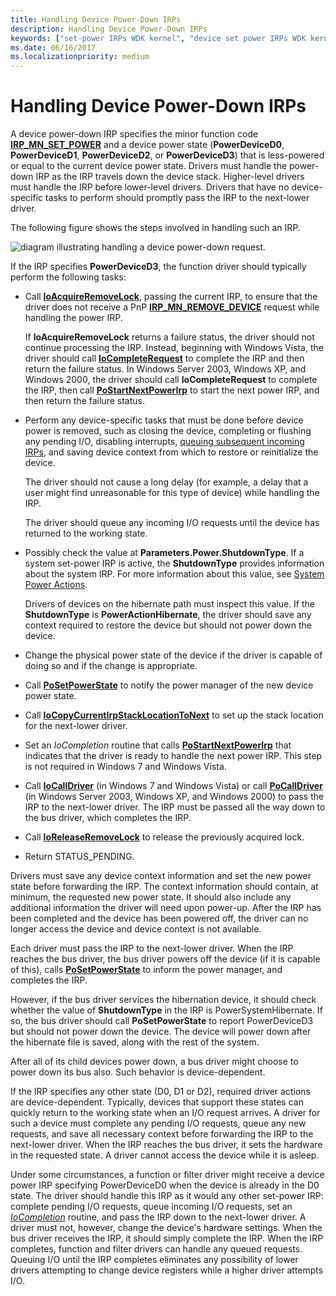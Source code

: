```yaml
---
title: Handling Device Power-Down IRPs
description: Handling Device Power-Down IRPs
keywords: ["set-power IRPs WDK kernel", "device set power IRPs WDK kernel", "power IRPs WDK kernel , device changes", "power-down IRPs WDK kernel", "context information WDK power management", "shutdown power management WDK kernel", "off power WDK kernel"]
ms.date: 06/16/2017
ms.localizationpriority: medium
---
```


# Handling Device Power-Down IRPs





A device power-down IRP specifies the minor function code [**IRP\_MN\_SET\_POWER**](./irp-mn-set-power.md) and a device power state (**PowerDeviceD0**, **PowerDeviceD1**, **PowerDeviceD2**, or **PowerDeviceD3**) that is less-powered or equal to the current device power state. Drivers must handle the power-down IRP as the IRP travels down the device stack. Higher-level drivers must handle the IRP before lower-level drivers. Drivers that have no device-specific tasks to perform should promptly pass the IRP to the next-lower driver.

The following figure shows the steps involved in handling such an IRP.

![diagram illustrating handling a device power-down request.](images/devd3.png)

If the IRP specifies **PowerDeviceD3**, the function driver should typically perform the following tasks:

-   Call [**IoAcquireRemoveLock**](/windows-hardware/drivers/ddi/wdm/nf-wdm-ioacquireremovelock), passing the current IRP, to ensure that the driver does not receive a PnP [**IRP\_MN\_REMOVE\_DEVICE**](./irp-mn-remove-device.md) request while handling the power IRP.

    If **IoAcquireRemoveLock** returns a failure status, the driver should not continue processing the IRP. Instead, beginning with Windows Vista, the driver should call [**IoCompleteRequest**](/windows-hardware/drivers/ddi/wdm/nf-wdm-iocompleterequest) to complete the IRP and then return the failure status. In Windows Server 2003, Windows XP, and Windows 2000, the driver should call **IoCompleteRequest** to complete the IRP, then call [**PoStartNextPowerIrp**](/windows-hardware/drivers/ddi/ntifs/nf-ntifs-postartnextpowerirp) to start the next power IRP, and then return the failure status.

-   Perform any device-specific tasks that must be done before device power is removed, such as closing the device, completing or flushing any pending I/O, disabling interrupts, [queuing subsequent incoming IRPs](queuing-i-o-requests-while-a-device-is-sleeping.md), and saving device context from which to restore or reinitialize the device.

    The driver should not cause a long delay (for example, a delay that a user might find unreasonable for this type of device) while handling the IRP.

    The driver should queue any incoming I/O requests until the device has returned to the working state.

-   Possibly check the value at **Parameters.Power.ShutdownType**. If a system set-power IRP is active, the **ShutdownType** provides information about the system IRP. For more information about this value, see [System Power Actions](system-power-actions.md).

    Drivers of devices on the hibernate path must inspect this value. If the **ShutdownType** is **PowerActionHibernate**, the driver should save any context required to restore the device but should not power down the device.

-   Change the physical power state of the device if the driver is capable of doing so and if the change is appropriate.

-   Call [**PoSetPowerState**](/windows-hardware/drivers/ddi/ntifs/nf-ntifs-posetpowerstate) to notify the power manager of the new device power state.

-   Call [**IoCopyCurrentIrpStackLocationToNext**](/windows-hardware/drivers/ddi/wdm/nf-wdm-iocopycurrentirpstacklocationtonext) to set up the stack location for the next-lower driver.

-   Set an *IoCompletion* routine that calls [**PoStartNextPowerIrp**](/windows-hardware/drivers/ddi/ntifs/nf-ntifs-postartnextpowerirp) that indicates that the driver is ready to handle the next power IRP. This step is not required in Windows 7 and Windows Vista.

-   Call [**IoCallDriver**](/windows-hardware/drivers/ddi/wdm/nf-wdm-iocalldriver) (in Windows 7 and Windows Vista) or call [**PoCallDriver**](/windows-hardware/drivers/ddi/ntifs/nf-ntifs-pocalldriver) (in Windows Server 2003, Windows XP, and Windows 2000) to pass the IRP to the next-lower driver. The IRP must be passed all the way down to the bus driver, which completes the IRP.

-   Call [**IoReleaseRemoveLock**](/windows-hardware/drivers/ddi/wdm/nf-wdm-ioreleaseremovelock) to release the previously acquired lock.

-   Return STATUS\_PENDING.

Drivers must save any device context information and set the new power state before forwarding the IRP. The context information should contain, at minimum, the requested new power state. It should also include any additional information the driver will need upon power-up. After the IRP has been completed and the device has been powered off, the driver can no longer access the device and device context is not available.

Each driver must pass the IRP to the next-lower driver. When the IRP reaches the bus driver, the bus driver powers off the device (if it is capable of this), calls [**PoSetPowerState**](/windows-hardware/drivers/ddi/ntifs/nf-ntifs-posetpowerstate) to inform the power manager, and completes the IRP.

However, if the bus driver services the hibernation device, it should check whether the value of **ShutdownType** in the IRP is PowerSystemHibernate. If so, the bus driver should call **PoSetPowerState** to report PowerDeviceD3 but should not power down the device. The device will power down after the hibernate file is saved, along with the rest of the system.

After all of its child devices power down, a bus driver might choose to power down its bus also. Such behavior is device-dependent.

If the IRP specifies any other state (D0, D1 or D2), required driver actions are device-dependent. Typically, devices that support these states can quickly return to the working state when an I/O request arrives. A driver for such a device must complete any pending I/O requests, queue any new requests, and save all necessary context before forwarding the IRP to the next-lower driver. When the IRP reaches the bus driver, it sets the hardware in the requested state. A driver cannot access the device while it is asleep.

Under some circumstances, a function or filter driver might receive a device power IRP specifying PowerDeviceD0 when the device is already in the D0 state. The driver should handle this IRP as it would any other set-power IRP: complete pending I/O requests, queue incoming I/O requests, set an [*IoCompletion*](/windows-hardware/drivers/ddi/wdm/nc-wdm-io_completion_routine) routine, and pass the IRP down to the next-lower driver. A driver must not, however, change the device's hardware settings. When the bus driver receives the IRP, it should simply complete the IRP. When the IRP completes, function and filter drivers can handle any queued requests. Queuing I/O until the IRP completes eliminates any possibility of lower drivers attempting to change device registers while a higher driver attempts I/O.

 

